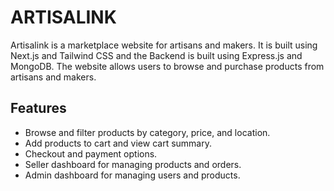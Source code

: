 # ARTISALINK
Artisalink is a marketplace website for artisans and makers. 
It is built using Next.js and Tailwind CSS and the Backend is built using Express.js and MongoDB. 
The website allows users to browse and purchase products from artisans and makers.

## Features
- Browse and filter products by category, price, and location.
- Add products to cart and view cart summary.
- Checkout and payment options.
- Seller dashboard for managing products and orders.
- Admin dashboard for managing users and products.

